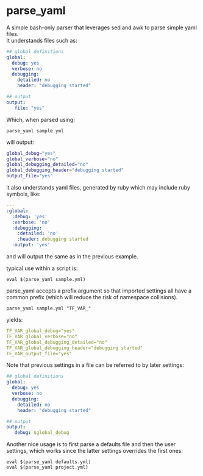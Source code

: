 # parse_yaml
A simple  bash-only parser that leverages sed and awk to parse simple yaml files.  
It understands files such as:
```yaml
## global definitions
global:
  debug: yes
  verbose: no
  debugging:
    detailed: no
    header: "debugging started"

## output
output:
   file: "yes"
```
Which, when parsed using:
```
parse_yaml sample.yml
```
will output:
```bash
global_debug="yes"
global_verbose="no"
global_debugging_detailed="no"
global_debugging_header="debugging started"
output_file="yes"
```
it also understands yaml files, generated by ruby which may include ruby symbols, like:
```yaml
---
:global:
  :debug: 'yes'
  :verbose: 'no'
  :debugging:
    :detailed: 'no'
    :header: debugging started
  :output: 'yes'
```
and will output the same as in the previous example.

typical use within a script is:
```
eval $(parse_yaml sample.yml)
```
parse_yaml accepts a prefix argument so that imported settings all have a common prefix (which will reduce the risk of namespace collisions).
```
parse_yaml sample.yml "TF_VAR_"
```
yields:
```yaml
TF_VAR_global_debug="yes"
TF_VAR_global_verbose="no"
TF_VAR_global_debugging_detailed="no"
TF_VAR_global_debugging_header="debugging started"
TF_VAR_output_file="yes"
```
Note that previous settings in a file can be referred to by later settings:
```yaml
## global definitions
global:
  debug: yes
  verbose: no
  debugging:
    detailed: no
    header: "debugging started"

## output
output:
   debug: $global_debug
```
Another nice usage is to first parse a defaults file and then the user settings, which works since the latter settings overrides the first ones:
```
eval $(parse_yaml defaults.yml)
eval $(parse_yaml project.yml)
```

